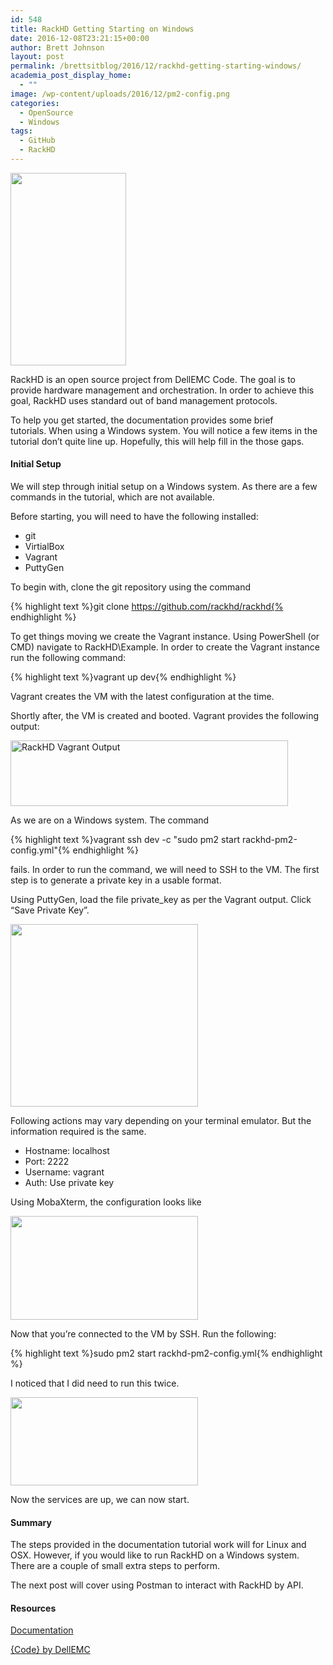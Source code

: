 ```yaml
---
id: 548
title: RackHD Getting Starting on Windows
date: 2016-12-08T23:21:15+00:00
author: Brett Johnson
layout: post
permalink: /brettsitblog/2016/12/rackhd-getting-starting-windows/
academia_post_display_home:
  - ""
image: /wp-content/uploads/2016/12/pm2-config.png
categories:
  - OpenSource
  - Windows
tags:
  - GitHub
  - RackHD
---
```

[<img class="" src="http://rackhd.readthedocs.io/en/latest/_images/logo.png" width="185" height="308" />](http://rackhd.readthedocs.io/en/latest/_images/logo.png)

RackHD is an open source project from DellEMC Code. The goal is to provide hardware management and orchestration. In order to achieve this goal, RackHD uses standard out of band management protocols.

To help you get started, the documentation provides some brief tutorials. When using a Windows system. You will notice a few items in the tutorial don&#8217;t quite line up. Hopefully, this will help fill in the those gaps.

#### Initial Setup

We will step through initial setup on a Windows system. As there are a few commands in the tutorial, which are not available.

Before starting, you will need to have the following installed:

  * git
  * VirtialBox
  * Vagrant
  * PuttyGen

To begin with, clone the git repository using the command

{% highlight text %}git clone https://github.com/rackhd/rackhd{% endhighlight %}

To get things moving we create the Vagrant instance. Using PowerShell (or CMD) navigate to RackHD\Example. In order to create the Vagrant instance run the following command:

{% highlight text %}vagrant up dev{% endhighlight %}

Vagrant creates the VM with the latest configuration at the time.

Shortly after, the VM is created and booted. Vagrant provides the following output:

[<img class="alignnone wp-image-549" title="RackHD Vagrant Output" src="https://sdbrett.com/BrettsITBlog/wp-content/uploads/2016/12/UpDevOutput-300x71.png" width="444" height="105" srcset="https://sdbrett.com/assets/images2016/12/UpDevOutput-300x71.png 300w, https://sdbrett.com/assets/images2016/12/UpDevOutput-260x61.png 260w, https://sdbrett.com/assets/images2016/12/UpDevOutput.png 551w" sizes="(max-width: 444px) 100vw, 444px" />](https://sdbrett.com/BrettsITBlog/wp-content/uploads/2016/12/UpDevOutput.png)

As we are on a Windows system. The command

{% highlight text %}vagrant ssh dev -c "sudo pm2 start rackhd-pm2-config.yml"{% endhighlight %}

fails. In order to run the command, we will need to SSH to the VM. The first step is to generate a private key in a usable format.

Using PuttyGen, load the file private_key as per the Vagrant output. Click &#8220;Save Private Key&#8221;.

[<img class="alignnone wp-image-550 size-medium" src="https://sdbrett.com/BrettsITBlog/wp-content/uploads/2016/12/PuttyGen-300x292.png" width="300" height="292" srcset="https://sdbrett.com/assets/images2016/12/PuttyGen-300x292.png 300w, https://sdbrett.com/assets/images2016/12/PuttyGen-260x253.png 260w, https://sdbrett.com/assets/images2016/12/PuttyGen.png 474w" sizes="(max-width: 300px) 100vw, 300px" />](https://sdbrett.com/BrettsITBlog/wp-content/uploads/2016/12/PuttyGen.png)

Following actions may vary depending on your terminal emulator. But the information required is the same.

  * Hostname: localhost
  * Port: 2222
  * Username: vagrant
  * Auth: Use private key

Using MobaXterm, the configuration looks like

[<img class="alignnone wp-image-551 size-medium" src="https://sdbrett.com/BrettsITBlog/wp-content/uploads/2016/12/SSH-Connection-300x166.png" width="300" height="166" />](https://sdbrett.com/BrettsITBlog/wp-content/uploads/2016/12/SSH-Connection-e1481198475921.png)

Now that you&#8217;re connected to the VM by SSH. Run the following:

{% highlight text %}sudo pm2 start rackhd-pm2-config.yml{% endhighlight %}

I noticed that I did need to run this twice.

[<img class="alignnone wp-image-554 size-medium" src="https://sdbrett.com/BrettsITBlog/wp-content/uploads/2016/12/pm2-config-300x141.png" width="300" height="141" srcset="https://sdbrett.com/assets/images2016/12/pm2-config-300x141.png 300w, https://sdbrett.com/assets/images2016/12/pm2-config-260x122.png 260w, https://sdbrett.com/assets/images2016/12/pm2-config.png 746w" sizes="(max-width: 300px) 100vw, 300px" />](https://sdbrett.com/BrettsITBlog/wp-content/uploads/2016/12/pm2-config.png)

Now the services are up, we can now start.

#### Summary

The steps provided in the documentation tutorial work will for Linux and OSX. However, if you would like to run RackHD on a Windows system. There are a couple of small extra steps to perform.

The next post will cover using Postman to interact with RackHD by API.

#### Resources

[Documentation](http://rackhd.readthedocs.io)

[{Code} by DellEMC](https://codedellemc.com/)